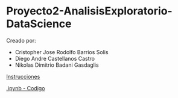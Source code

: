 # Proyecto2-AnalisisExploratorio-DataScience

Creado por:

- Cristopher Jose Rodolfo Barrios Solis
- Diego Andre Castellanos Castro
- Nikolas Dimitrio Badani Gasdaglis



[Instrucciones](./instrucciones/Proyecto2.pdf)

[.ipynb - Codigo](./analisisExploratorio.ipynb)

